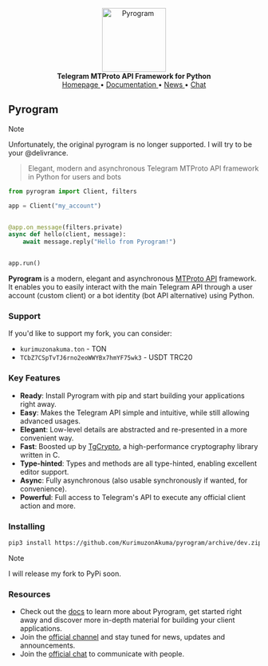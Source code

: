 <p align="center">
    <a href="https://github.com/KurimuzonAkuma/pyrogram">
        <img src="https://docs.kurigram.xyz/_static/pyrogram.png" alt="Pyrogram" width="128">
    </a>
    <br>
    <b>Telegram MTProto API Framework for Python</b>
    <br>
    <a href="https://kurigram.xyz">
        Homepage
    </a>
    •
    <a href="https://docs.kurigram.xyz">
        Documentation
    </a>
    •
    <a href="https://t.me/kurigram_news">
        News
    </a>
    •
    <a href="https://t.me/kurigram_chat">
        Chat
    </a>
</p>

## Pyrogram

> [!NOTE]
> Unfortunately, the original pyrogram is no longer supported. I will try to be your @delivrance.

> Elegant, modern and asynchronous Telegram MTProto API framework in Python for users and bots

``` python
from pyrogram import Client, filters

app = Client("my_account")


@app.on_message(filters.private)
async def hello(client, message):
    await message.reply("Hello from Pyrogram!")


app.run()
```

**Pyrogram** is a modern, elegant and asynchronous [MTProto API](https://docs.kurigram.xyz/topics/mtproto-vs-botapi)
framework. It enables you to easily interact with the main Telegram API through a user account (custom client) or a bot
identity (bot API alternative) using Python.

### Support

If you'd like to support my fork, you can consider:

- `kurimuzonakuma.ton` - TON
- `TCbZ7CSpTvTJ6rno2eoWWYBx7hmYF75wk3` - USDT TRC20

### Key Features

- **Ready**: Install Pyrogram with pip and start building your applications right away.
- **Easy**: Makes the Telegram API simple and intuitive, while still allowing advanced usages.
- **Elegant**: Low-level details are abstracted and re-presented in a more convenient way.
- **Fast**: Boosted up by [TgCrypto](https://github.com/pyrogram/tgcrypto), a high-performance cryptography library written in C.
- **Type-hinted**: Types and methods are all type-hinted, enabling excellent editor support.
- **Async**: Fully asynchronous (also usable synchronously if wanted, for convenience).
- **Powerful**: Full access to Telegram's API to execute any official client action and more.

### Installing

``` bash
pip3 install https://github.com/KurimuzonAkuma/pyrogram/archive/dev.zip --force-reinstall
```
> [!NOTE]
> I will release my fork to PyPi soon.

### Resources

- Check out the [docs](https://docs.kurigram.xyz) to learn more about Pyrogram, get started right
away and discover more in-depth material for building your client applications.
- Join the [official channel](https//t.me/kurigram_news) and stay tuned for news, updates and announcements.
- Join the [official chat](https//t.me/kurigram_chat) to communicate with people.
